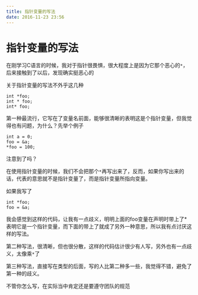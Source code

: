 ```yaml
---
title: 指针变量的写法
date: 2016-11-23 23:56
---
```




# 指针变量的写法

在刚学习C语言的时候，我对于指针很畏惧，很大程度上是因为它那个恶心的`*`，后来接触到了以后，发现确实挺恶心的

关于指针变量的写法不外乎这几种

```objc
int *foo;
int * foo;
int* foo;
```

第一种最流行，它写在了变量名前面，能够很清晰的表明这是个指针变量，但我觉得也有问题，为什么？先举个例子

```objc
int a = 0;
foo = &a;
*foo = 100;
```

注意到了吗？

在使用指针变量的时候，我们不会把那个`*`再写出来了，反而，如果你写出来的话，代表的意思就不是指针变量了，而是指针变量所指向变量。

如果我写了

```objc
int *foo;
foo = &a;
```

我会感觉到这样的代码，让我有一点歧义，明明上面的foo变量在声明时带上了*表明它是一个指针变量，而下面的带上了就成了另外一种意思，所以我有点讨厌这样的写法。



第二种写法，很清晰，但也很分散，这样的代码估计很少有人写，另外也有一点歧义，太像乘`*`了



第三种写法，直接写在类型的后面，写的人比第二种多一些，我觉得不错，避免了第一种的歧义。

不管你怎么写，在实际当中肯定还是要遵守团队的规范